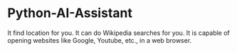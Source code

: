# Python-AI-Assistant
It find location for you. It can do Wikipedia searches for you. It is capable of opening websites like Google, Youtube, etc., in a web browser.
